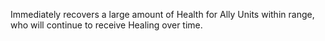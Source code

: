 Immediately recovers a large amount of Health for Ally Units within range, who will continue to receive Healing over time.
